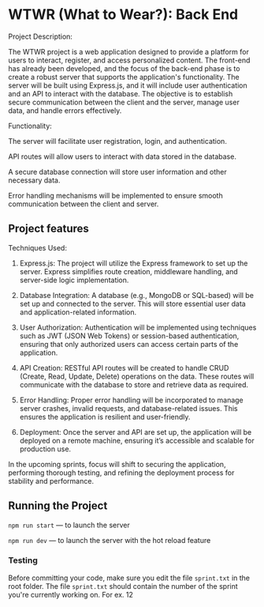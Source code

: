 # WTWR (What to Wear?): Back End

Project Description:

The WTWR project is a web application designed to provide a platform for users to interact, register, and access personalized content. The front-end has already been developed, and the focus of the back-end phase is to create a robust server that supports the application's functionality. The server will be built using Express.js, and it will include user authentication and an API to interact with the database. The objective is to establish secure communication between the client and the server, manage user data, and handle errors effectively.

Functionality:

The server will facilitate user registration, login, and authentication.

API routes will allow users to interact with data stored in the database.

A secure database connection will store user information and other necessary data.

Error handling mechanisms will be implemented to ensure smooth communication between the client and server.

## Project features

Techniques Used:

1. Express.js: The project will utilize the Express framework to set up the server. Express simplifies route creation, middleware handling, and server-side logic implementation.

2. Database Integration: A database (e.g., MongoDB or SQL-based) will be set up and connected to the server. This will store essential user data and application-related information.

3. User Authorization: Authentication will be implemented using techniques such as JWT (JSON Web Tokens) or session-based authentication, ensuring that only authorized users can access certain parts of the application.

4. API Creation: RESTful API routes will be created to handle CRUD (Create, Read, Update, Delete) operations on the data. These routes will communicate with the database to store and retrieve data as required.

5. Error Handling: Proper error handling will be incorporated to manage server crashes, invalid requests, and database-related issues. This ensures the application is resilient and user-friendly.

6. Deployment: Once the server and API are set up, the application will be deployed on a remote machine, ensuring it’s accessible and scalable for production use.

In the upcoming sprints, focus will shift to securing the application, performing thorough testing, and refining the deployment process for stability and performance.

## Running the Project

`npm run start` — to launch the server

`npm run dev` — to launch the server with the hot reload feature

### Testing

Before committing your code, make sure you edit the file `sprint.txt` in the root folder. The file `sprint.txt` should contain the number of the sprint you're currently working on. For ex. 12
